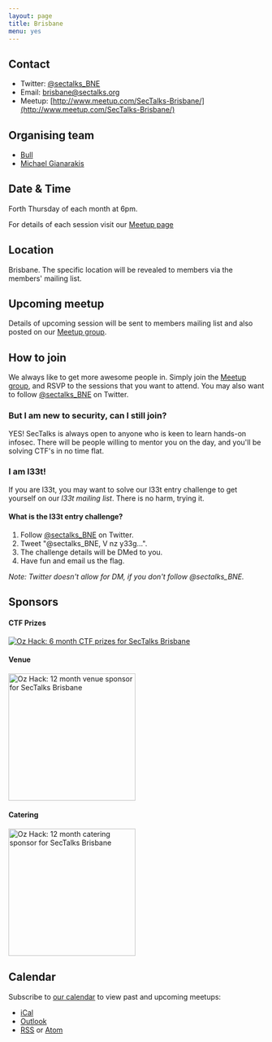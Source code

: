 ```yaml
---
layout: page
title: Brisbane 
menu: yes
---
```


## Contact 

* Twitter: [@sectalks_BNE](https://twitter.com/sectalks_BNE)
* Email: [brisbane@sectalks.org](mailto:brisbane@sectalks.org)
* Meetup: [http://www.meetup.com/SecTalks-Brisbane/](http://www.meetup.com/SecTalks-Brisbane/)

## Organising team 

* [Bull](https://twitter.com/RobertWinkel) 
* [Michael Gianarakis](https://twitter.com/mgianarakis) 

## Date & Time 

Forth Thursday of each month at 6pm.

For details of each session visit our [Meetup page](http://www.meetup.com/SecTalks-Brisbane/)

## Location 

Brisbane. The specific location will be revealed to members via the members' mailing list. 

## Upcoming meetup 

Details of upcoming session will be sent to members mailing list 
and also posted on our [Meetup group](http://www.meetup.com/SecTalks-Brisbane/).

## How to join

We always like to get more awesome people in.
Simply join the [Meetup group](http://www.meetup.com/SecTalks-Brisbane/),
and RSVP to the sessions that you want to attend.
You may also want to follow [@sectalks_BNE](https://twitter.com/sectalks_BNE) on Twitter.

### But I am new to security, can I still join?

YES! SecTalks is always open to anyone who is keen to learn hands-on infosec.
There will be people willing to mentor you on the day, and you'll be solving CTF's in no time flat.

### I am l33t!

If you are l33t, you may want to solve our l33t entry challenge to get yourself on our *l33t mailing list*. There is no harm, trying it.

#### What is the l33t entry challenge?

1. Follow [@sectalks_BNE](https://twitter.com/sectalks_BNE) on Twitter.
1. Tweet "@sectalks_BNE, V nz y33g...".
1. The challenge details will be DMed to you.
1. Have fun and email us the flag.

*Note: Twitter doesn't allow for DM, if you don't follow @sectalks_BNE.*

## Sponsors
#### CTF Prizes
<a href="https://www.ozhack.com/" 
   title="Oz Hack: 6 month CTF prize sponsor for SecTalks Brisbane.">
    <img src="{{ site.baseurl }}/images/sponsors/OzHack_Logo.png" 
         alt="Oz Hack: 6 month CTF prizes for SecTalks Brisbane">
</a>
#### Venue
<a href="https://www.telstra.com.au/" 
   title="Telstra: 12 month venue sponsor for SecTalks Brisbane.">
    <img src="{{ site.baseurl }}/images/sponsors/T-Primary-L-Pos-Green-RGB.PNG" 
         alt="Oz Hack: 12 month venue sponsor for SecTalks Brisbane" width="250">
</a>
#### Catering
<a href="https://www.trustwave.com/Company/SpiderLabs/" 
   title="SpiderLabs: 12 month catering sponsor for SecTalks Brisbane.">
    <img src="{{ site.baseurl }}/images/sponsors/TW_spiderLabs_Logo_RGB.png" 
         alt="Oz Hack: 12 month catering sponsor for SecTalks Brisbane" width="250">
</a>

## Calendar 

Subscribe to [our calendar](http://www.meetup.com/SecTalks-brisbane/events/) to view past and upcoming meetups:

* [iCal](webcal://www.meetup.com/SecTalks-brisbane/events/ical/)
* [Outlook](http://www.meetup.com/SecTalks-brisbane/events/ical/)
* [RSS](http://www.meetup.com/SecTalks-brisbane/events/rss/) or [Atom](http://www.meetup.com/SecTalks-brisbane/events/atom/)
